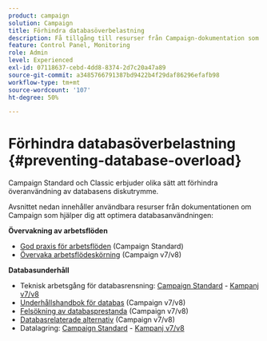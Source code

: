 ```yaml
---
product: campaign
solution: Campaign
title: Förhindra databasöverbelastning
description: Få tillgång till resurser från Campaign-dokumentation som hjälper er att förhindra databasöverbelastning på era instanser.
feature: Control Panel, Monitoring
role: Admin
level: Experienced
exl-id: 07118637-cebd-4dd8-8374-2d7c20a47a89
source-git-commit: a3485766791387bd9422b4f29daf86296efafb98
workflow-type: tm+mt
source-wordcount: '107'
ht-degree: 50%

---
```


# Förhindra databasöverbelastning {#preventing-database-overload}

Campaign Standard och Classic erbjuder olika sätt att förhindra överanvändning av databasens diskutrymme.

Avsnittet nedan innehåller användbara resurser från dokumentationen om Campaign som hjälper dig att optimera databasanvändningen:

**Övervakning av arbetsflöden**

* [God praxis för arbetsflöden](https://experienceleague.adobe.com/docs/campaign-standard/using/managing-processes-and-data/workflow-general-operation/best-practices-workflows.html?lang=sv) (Campaign Standard)
* [Övervaka arbetsflödeskörning](https://experienceleague.adobe.com/docs/campaign-classic/using/automating-with-workflows/monitoring-workflows/monitoring-workflow-execution.html?lang=sv) (Campaign v7/v8)

**Databasunderhåll**

* Teknisk arbetsgång för databasrensning: [Campaign Standard](https://experienceleague.adobe.com/docs/campaign-standard/using/administrating/application-settings/technical-workflows.html?lang=sv#list-of-technical-workflows) - [Kampanj v7/v8](https://experienceleague.adobe.com/docs/campaign-classic/using/monitoring-campaign-classic/data-processing/database-cleanup-workflow.html?lang=sv)
* [Underhållshandbok för databas](https://experienceleague.adobe.com/docs/campaign-classic/using/monitoring-campaign-classic/database-maintenance/recommendations.html?lang=sv) (Campaign v7/v8)
* [Felsökning av databasprestanda](https://experienceleague.adobe.com/docs/campaign-classic/using/monitoring-campaign-classic/troubleshooting-toc/database-issues-toc/database-performances.html?lang=sv) (Campaign v7/v8)
* [Databasrelaterade alternativ](https://experienceleague.adobe.com/docs/campaign-classic/using/installing-campaign-classic/appendices/configuring-campaign-options.html?lang=sv#database) (Campaign v7/v8)
* Datalagring: [Campaign Standard](https://experienceleague.adobe.com/docs/campaign-standard/using/administrating/application-settings/data-retention.html?lang=sv) - [Kampanj v7/v8](https://experienceleague.adobe.com/docs/campaign-classic/using/configuring-campaign-classic/data-model/data-model-best-practices.html?lang=sv#data-retention)
